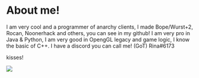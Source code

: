 # About me!

I am very cool and a programmer of anarchy clients, I made Bope/Wurst+2, Rocan, Noonerhack and others, you can see in my github!
I am very pro in Java & Python, I am very good in OpengGL legacy and game logic, I know the basic of C++.
I have a discord you can call me!
(GoT) Rina#6173

kisses!

![](https://counter.gofiber.io/badge/SirRina/SirRina)
